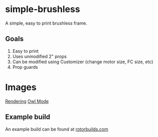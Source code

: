 # simple-brushless
A simple, easy to print brushless frame.

## Goals
1. Easy to print
2. Uses unmodified 2" props
3. Can be modified using Customizer (change motor size, FC size, etc)
4. Prop guards

# Images
[Rendering](./scad.png)
[Owl Mode](./owl-mode.jpg)

## Example build

An example build can be found at [rotorbuilds.com](https://rotorbuilds.com/build/3916)
